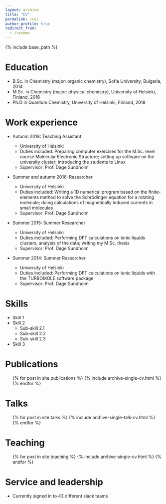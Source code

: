 ```yaml
---
layout: archive
title: "CV"
permalink: /cv/
author_profile: true
redirect_from:
  - /resume
---
```


{% include base_path %}

Education
======
* B.Sc. in Chemistry (major: organic chemistry), Sofia University, Bulgaria, 2014
* M.Sc. in Chemistry (major: physical chemistry), University of Helsinki, Finland, 2016
* Ph.D in Quantum Chemistry, University of Helsinki, Finland, 2019  

Work experience
======
* Autumn 2018: Teaching Assistant
  * University of Helsinki
  * Duties included: Preparing computer exercises for the M.Sc. level course Molecular Electronic Structure; setting up software on the university cluster; introducing the students to Linux
  * Supervisor: Prof. Dage Sundholm

* Summer and autumn 2016: Researcher
  * University of Helsinki
  * Duties included: Writing a 1D numerical program based on the finite-elements method to solve the Schrödinger equation for a rotating molecule; doing calculations of magnetically induced currents in small molecules
  * Supervisor: Prof. Dage Sundholm
  
* Summer 2015: Summer Researcher
  * University of Helsinki
  * Duties included: Performing DFT calculations on ionic liquids clusters, analysis of the data; writing my M.Sc. thesis
  * Supervisor: Prof. Dage Sundholm
  
* Summer 2014: Summer Researcher
  * University of Helsinki
  * Duties included: Performing DFT calculations on ionic liquids with the TURBOMOLE software package
  * Supervisor: Prof. Dage Sundholm
  
Skills
======
* Skill 1
* Skill 2
  * Sub-skill 2.1
  * Sub-skill 2.2
  * Sub-skill 2.3
* Skill 3

Publications
======
  <ul>{% for post in site.publications %}
    {% include archive-single-cv.html %}
  {% endfor %}</ul>
  
Talks
======
  <ul>{% for post in site.talks %}
    {% include archive-single-talk-cv.html %}
  {% endfor %}</ul>
  
Teaching
======
  <ul>{% for post in site.teaching %}
    {% include archive-single-cv.html %}
  {% endfor %}</ul>
  
Service and leadership
======
* Currently signed in to 43 different slack teams
